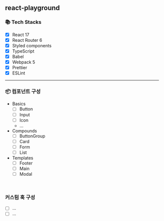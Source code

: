 ## react-playground

### 📚 Tech Stacks

- [x] React 17
- [x] React Router 6
- [x] Styled components
- [x] TypeScript
- [x] Babel
- [x] Webpack 5
- [x] Prettier
- [x] ESLint

<hr>

### 📦 컴포넌트 구성

- Basics
  - [ ] Button
  - [ ] Input
  - [ ] Icon
  - ...
- Compounds
  - [ ] ButtonGroup
  - [ ] Card
  - [ ] Form
  - [ ] List
- Templates
  - [ ] Footer
  - [ ] Main
  - [ ] Modal

<br>

### 커스텀 훅 구성

- [ ] ...
- [ ] ...

<br>
